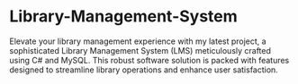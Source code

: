 # Library-Management-System
Elevate your library management experience with my latest project, a sophisticated Library Management System (LMS) meticulously crafted using C# and MySQL. This robust software solution is packed with features designed to streamline library operations and enhance user satisfaction.
